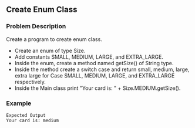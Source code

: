 ## Create Enum Class

### Problem Description
Create a program to create enum class.

- Create an enum of type Size.
- Add constants SMALL, MEDIUM, LARGE, and EXTRA_LARGE.
- Inside the enum, create a method named getSize() of String type.
- Inside the method create a switch case and return small, medium, large, extra large for Case SMALL, MEDIUM, LARGE, and EXTRA_LARGE respectively.
- Inside the Main class print "Your card is: " + Size.MEDIUM.getSize().

### Example
    Expected Output
    Your card is: medium